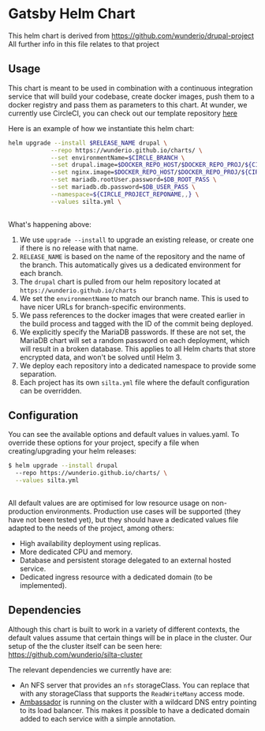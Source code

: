 # Gatsby Helm Chart

This helm chart is derived from https://github.com/wunderio/drupal-project
All further info in this file relates to that project

## Usage

This chart is meant to be used in combination with a continuous integration 
service that will build your codebase, create docker images, push them to a
docker registry and pass them as parameters to this chart. At wunder, we 
currently use CircleCI, you can check out our template repository [here](https://github.com/wunderio/drupal-project)

Here is an example of how we instantiate this helm chart: 

```bash
helm upgrade --install $RELEASE_NAME drupal \
            --repo https://wunderio.github.io/charts/ \
            --set environmentName=$CIRCLE_BRANCH \
            --set drupal.image=$DOCKER_REPO_HOST/$DOCKER_REPO_PROJ/${CIRCLE_PROJECT_REPONAME,,}-drupal:$CIRCLE_SHA1 \
            --set nginx.image=$DOCKER_REPO_HOST/$DOCKER_REPO_PROJ/${CIRCLE_PROJECT_REPONAME,,}-nginx:$CIRCLE_SHA1 \
            --set mariadb.rootUser.password=$DB_ROOT_PASS \
            --set mariadb.db.password=$DB_USER_PASS \
            --namespace=${CIRCLE_PROJECT_REPONAME,,} \
            --values silta.yml \
            
```

What's happening above:

1. We use `upgrade --install` to upgrade an existing release, or create one if there is no release with that name.
2. `RELEASE_NAME` is based on the name of the repository and the name of the branch. This automatically gives us a dedicated environment for each branch.
3. The `drupal` chart is pulled from our helm repository located at `https://wunderio.github.io/charts`
4. We set the `environmentName` to match our branch name. This is used to have nicer URLs for branch-specific environments.
5. We pass references to the docker images that were created earlier in the build process and tagged with the ID of the commit being deployed.
6. We explicitly specify the MariaDB passwords. If these are not set, the MariaDB chart will set a random password on each deployment, which will result in a broken database. This applies to all Helm charts that store encrypted data, and won't be solved until Helm 3.
7. We deploy each repository into a dedicated namespace to provide some separation.
8. Each project has its own `silta.yml` file where the default configuration can be overridden.

## Configuration

You can see the available options and default values in values.yaml.
To override these options for your project, specify a file when creating/upgrading your helm releases:

```bash
$ helm upgrade --install drupal
  --repo https://wunderio.github.io/charts/ \
  --values silta.yml
    
```

All default values are are optimised for low resource usage on non-production environments.
Production use cases will be supported (they have not been tested yet), but they should
have a dedicated values file adapted to the needs of the project, among others:
- High availability deployment using replicas.
- More dedicated CPU and memory.
- Database and persistent storage delegated to an external hosted service.
- Dedicated ingress resource with a dedicated domain (to be implemented).

## Dependencies
Although this chart is built to work in a variety of different contexts, the default
values assume that certain things will be in place in the cluster. Our setup of the
the cluster itself can be seen here: https://github.com/wunderio/silta-cluster

The relevant dependencies we currently have are:
- An NFS server that provides an `nfs` storageClass. You can replace that with any
storageClass that supports the `ReadWriteMany` access mode.
- [Ambassador](https://getambassador.io) is running on the cluster with a wildcard DNS
entry pointing to its load balancer. This makes it possible to have a dedicated
domain added to each service with a simple annotation.
